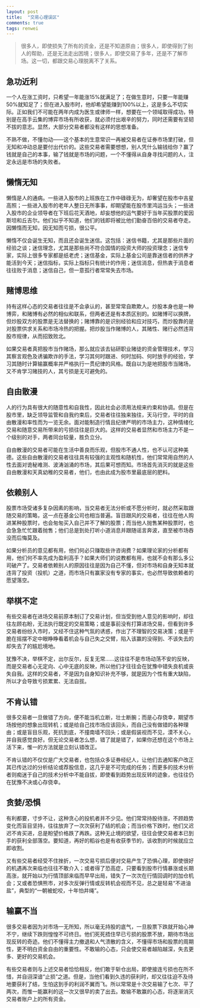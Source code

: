 ```yaml
---
layout: post
title:  "交易心理误区"
comments: true
tags: renwei
---
```

> 很多人，即使损失了所有的资金，还是不知道原由；很多人，即使得到了别人的帮助，还是无法走出困境；很多人，即使交易了多年，还是不了解市场。这一切，都跟交易心理脱离不了关系。

## 急功近利
一个人在涨工资时，只希望一年能涨15%就满足了；在做生意时，只要一年能赚50%就知足了；但在进入股市时，他却希望能赚到100%以上，这是多么不切实际。正如我们不可能在两年内成为医生或律师一样，想要在一个领域取得成功，特别是在高手云集的博弈市场有所收获，就必须付出艰辛的努力，同时还需要有坚韧不拔的意志。显然，大部分交易者都没有这样的思想准备。

不熟不做，不懂勿动——这个基本的生意常识一再被交易者在证券市场里打破，但无知和冲动总是要付出代价的。这些交易者需要想想，别人凭什么输钱给你？赢了钱就是自己的本事，输了钱就是市场的问题，一个不懂得从自身寻找问题的人，注定永远是市场的失败者。
 
## 懒惰无知
懒惰是人的通病。一些进入股市的上班族在工作中碌碌无为，却奢望在股市中吉星高照；一些进入股市的老年人整日无所事事，却期望能在股市里鸿运当头；一些进入股市的企业领导者在下班后花天酒地，却妄想他的运气要好于当年买股票的爱因斯坦和丘吉尔。他们似乎不知道，他们的钱即将被比他们勤奋百倍的交易者夺走。因懒惰而无知，因无知而亏损，很公平。

懒惰不仅会诞生无知，而且还会诞生迷信。这包括：迷信书籍，尤其是那些片面的经验之谈；迷信理念，尤其是那些尚不符合国情的投资大师的投资理念；迷信专家，实际上很多专家都是纸老虎；迷信基金，实际上基金公司是靠迷信者的供养才能活到今天；迷信指标，实际上指标只有统计的作用；迷信消息，但热衷于消息者往往败于消息；迷信自己，但一意孤行者常常失去市场。
 
## 赌博思维
持有这样心态的交易者往往是不会承认的，甚至常常自欺欺人。炒股本身也是一种博弈，和赌博有必然的相似和联系，但两者还是有本质区别的。如赌博可以换牌，但炒股双方的股票是无法替换的；赌博靠的是识别经验和应对技巧，而炒股靠的是对股票供求关系和市场冷热的把握。把炒股当作赌博的人，其赌性、赌行必然违背股市规律，从而招致败北。

如果交易者真把股市当作赌场，那么就应该去钻研职业赌徒的资金管理技术，学习其察言观色及诱骗欺诈的手法，学习其何时跟进、何时加码、何时放手的经验，学习其随时计算输赢概率并严格执行一贯纪律的风格。既自以为是地把股市当赌场，又不肯学习赌技的人，其亏损是无可避免的。
 
## 自由散漫
人的行为具有很大的随意性和自我性，因此社会必须用法规来约束和协调。但是在股市里，缺乏领导监管和自我约束后，交易者往往独来独往，天马行空，平时的自由散漫和率性而为一览无余。面对能制造行情且纪律严明的市场主力，这种情绪化交易和随意交易所带来的亏损往往是巨大的。这样的交易者显然和市场主力不是一个级别的对手，两者同台较量，胜负立分。

自由散漫的交易者可能在生活中善良而乐观，但股市不通人性，也不认可这种美德。这些自由散漫的交易者往往具有较强的主观性和随机性，他们常常用自然的人性去面对诡秘难测、波涛汹涌的市场，其后果可想而知。市场首先消灭的就是这些自由散漫和天真幼稚的交易者，他们，也由此成为股市里最底层的肥料。
 
## 依赖别人
股票市场受诸多复杂因素的影响，当交易者无法分析或不愿分析时，就必然采取跟随交易的策略，这一点在基金公司也相当普遍。盲目跟风的交易者，往往在他人购进某种股票时，也会匆匆买入自己并不了解的股票；而当他人抛售某种股票时，也会急急忙忙跟着抛售；他们总是到处打听小道消息并跟随谣言奔波，直至被市场吞没而后悔莫及。

如果分析员的意见都有用，他们何必只赚取些许咨询费？如果理论家的分析都有用，他们何不率先成为盈利高手？如果大师们的说教都有用，也就不会有那么多公司破产了。交易者依赖别人的原因往往是因为自己不懂，但对市场和自身无知本就违背了投资（投机）之道，而市场只有赢家没有专家的事实，也必然导致依赖者的愿望落空。
 
## 举棋不定
有些交易者在进场交易前原本制订了交易计划，但当受到他人意见的影响时，却往往左顾右盼，无法执行既定的交易策略；或是事前没有打算进场交易，但看到许多交易者纷纷入市时，又经不住这种气氛的诱惑，作出了不理智的交易决策；或是干脆在摇摆不定中眼睁睁看着机会与自己失之交臂，陷入该赢的没得到、不该失去的却失去了的尴尬境地。

犹豫不决，举棋不定，出尔反尔，反复无常……这往往不是市场动荡不安的反映，而是交易者心无定向、心中无底的反映，所以他们才往往会在犹豫中错失良机或丧失自我。这样的交易者，不是因为自身知识补充不够，就是因为个性有重大缺陷，所以才会导致亏损累累、无法自拔。
 
## 不肯认错
很多交易者一旦做错了方向，便不能当机立断，壮士断腕；而是心存侥幸，期望市场按他的想象出现转机；或是给自己找市场应该回头，而自己没有做错的各种理由；或是盲目乐观，死抗到底，不撞南墙不回头；或是假装视而不见，漠不关心，并自我感觉良好。但无论交易者怎么想，错了就是错了，如果你还想在这个市场上活下来，惟一的方法就是立刻认错改正。

不肯认错的不仅仅是广大交易者，也包括众多证券经纪人，让他们去通知客户改正其已传达过的分析结论或荐股信息，这几乎是不可完成的任务；而更多的技术分析者则痴迷于自己的技术分析中不能自拔，即使看到趋势出现反转的迹象，也往往仍在犹豫不决或心存侥幸。
 
## 贪婪/恐惧
有利都要，寸步不让，这种贪心的投机者并不少见。他们常常持股待涨，不顾趋势变化而盲目坚持，往往放弃了一次次获利了结的机会；而当价格下跌时，他们又迟迟不肯买进，总是盼望价格跌了再跌。这种无止境的欲望，往往会使交易者本已到手的获利全部落空。要知道，再好的稻谷也是有收获季节的，该收割的时候就应立即收割。

又有些交易者经受不住挫折，一次交易亏损后便对交易产生了恐惧心理，即使很好的机遇再次来临也往往不敢介入；或者得了恐高症，只要看到股市行情暴涨或长期高涨，就开始以为行情顶部来临而早早出局，错失了一次次在行情回调时的加仓机会；又或者恐惧熊市，对多次反弹行情或反转机会视而不见，总之是轻易“不进油盐”，典型的“一朝被蛇咬，十年怕井绳”。
 
## 输赢不当
很多交易者因为对市场一无所知，所以毫无持股的底气，一旦股票下跌就开始心神不宁，继续下跌则惶惶不可终日。他们死死捂住早已亏损的股票不放，期待市场出现反转的奇迹。他们不懂得主力撤退和人气溃散的含义，不懂得市场和股票的周期性，更不明白资金自由的重要性。不敢输的心态，只会使交易者越陷越深，失去更多、更好的交易机会。

有些交易者则与上述交易者恰恰相反，他们敢于斩仓出局，即使接连亏损也在所不惜，并自诩深谙“止损”之道。但是，当他们看到久违的获利时，却又往往迫不及待地要获利了结，生怕这到手的利润不翼而飞。所以常常是十次交易输了七次、平了两次，而惟一能赢利的这一次又很早的卖了出去。敢输不敢赢的心态，将逐渐消灭交易者账户上的所有资金。